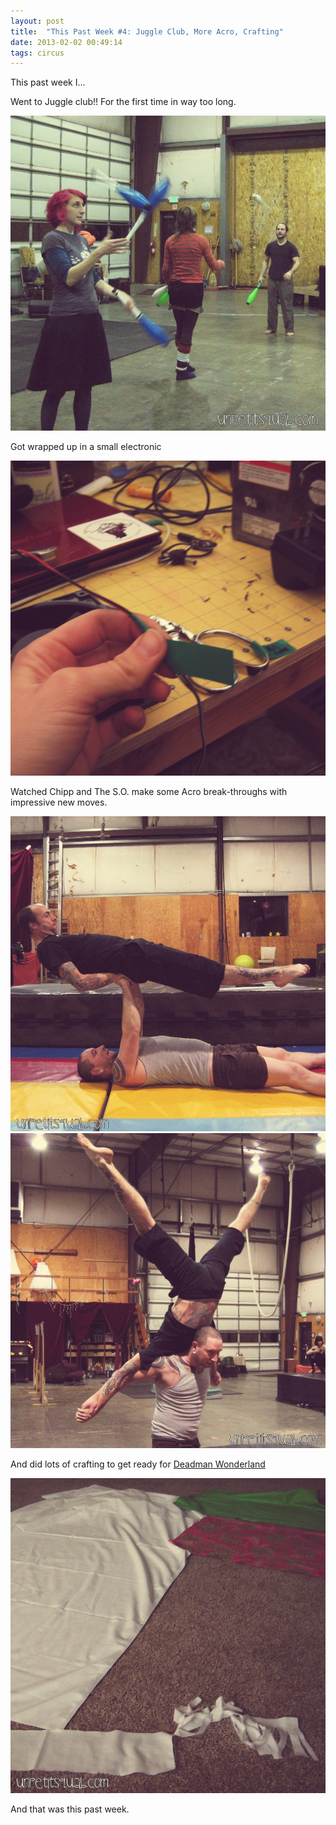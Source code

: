 ```yaml
---
layout: post
title:  "This Past Week #4: Juggle Club, More Acro, Crafting"
date: 2013-02-02 00:49:14
tags: circus
---
```


This past week I...

Went to Juggle club!! For the first time in way too long.

![bellingham-circus-guild-juggle-club](/uploads/2013/02/bellingham-circus-guild-juggle-club.jpg "Juggle Club at the Bellingham Circus Guild")

Got wrapped up in a small electronic

![doing-electrical-projects](/uploads/2013/02/doing-electrical-projects.jpg)

Watched Chipp and The S.O. make some Acro break-throughs with impressive new moves.

![Parallel Acro Move](/uploads/2013/02/chipp-jason-parallel.jpg)
![jason-chipp-acro-cross](/uploads/2013/02/jason-chipp-acro-cross.jpg)

And did lots of crafting to get ready for [Deadman Wonderland](http://www.deadmanwonderlandcircus.com)

![making-a-bear-suit](/uploads/2013/02/making-a-bear-suit.jpg)

And that was this past week.
